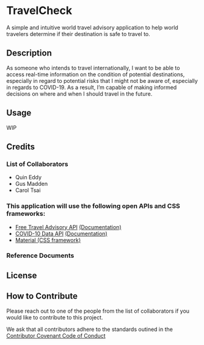 # TravelCheck
A simple and intuitive world travel advisory application to help world travelers determine if their destination is safe to travel to.

## Description

As someone who intends to travel internationally, I want to be able to access real-time information on the condition of potential destinations, especially in regard to potential risks that I might not be aware of, especially in regards to COVID-19. As a result, I’m capable of making informed decisions on where and when I should travel in the future.

## Usage

WIP

## Credits

### List of Collaborators
* Quin Eddy
* Gus Madden
* Carol Tsai

### This application will use the following open APIs and CSS frameworks:

* [Free Travel Advisory API](https://www.travel-advisory.info/api) [(Documentation)](https://www.travel-advisory.info/data-api) 
* [COVID-10 Data API](https://disease.sh/v3/covid-19/countries) [(Documentation)](https://disease.sh/docs/)
* [Material (CSS framework)](https://material.io/)


### Reference Documents

## License


## How to Contribute

Please reach out to one of the people from the list of collaborators if you would like to contribute to this project.

We ask that all contributors adhere to the standards outined in the [Contributor Covenant Code of Conduct](https://www.contributor-covenant.org/version/2/1/code_of_conduct/)
